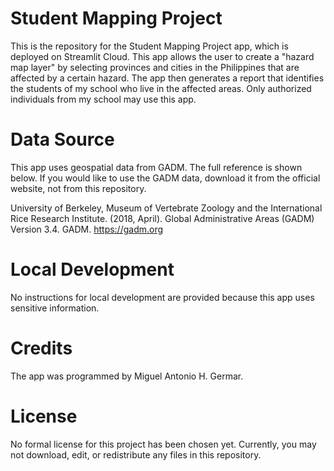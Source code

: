 # Student Mapping Project

This is the repository for the Student Mapping Project app, which is deployed on Streamlit Cloud. This app allows the user to create a "hazard map layer" by selecting provinces and cities in the Philippines that are affected by a certain hazard. The app then generates a report that identifies the students of my school who live in the affected areas. Only authorized individuals from my school may use this app.

# Data Source

This app uses geospatial data from GADM. The full reference is shown below. If you would like to use the GADM data, download it from the official website, not from this repository.

University of Berkeley, Museum of Vertebrate Zoology and the International Rice Research Institute. (2018, April). Global Administrative Areas (GADM) Version 3.4. GADM. https://gadm.org

# Local Development

No instructions for local development are provided because this app uses sensitive information.

# Credits

The app was programmed by Miguel Antonio H. Germar.

# License

No formal license for this project has been chosen yet. Currently, you may not download, edit, or redistribute any files in this repository.
